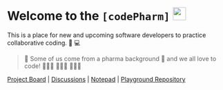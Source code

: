 # Welcome to the **```[codePharm]```** [<img src='https://codetracklift.github.io/codeTrackLift/logos/giphyPharma2Code.gif' alt='codeByPete logo' width='30'>](https://www.codebypete.com)

This is a place for new and upcoming software developers to practice collaborative coding. 🤝 💻

> 🧪 Some of us come from a pharma background 💊 and we all love to code! 🧑🏻‍💻 👩🏼‍💻 👨🏻‍💻

[Project Board](https://github.com/orgs/codepharm/projects/1) | [Discussions](https://github.com/codepharm/playground/discussions) | [Notepad](https://github.com/codepharm/playground/wiki) | [Playground Repository](https://github.com/codepharm/playground)
